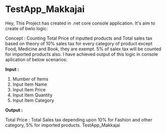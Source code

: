 # TestApp_Makkajai
Hey, This Project has created in .net core console application. It's aim to create of bwlo logic:

Concept : Counting Total Price of inputted products and Total sales tax based on theory of 10% sales tax for every category of product except Food, Medicine and Book, they are exempt. 
5% of salex tax will be counted for imported products also.
I have achieved output of this logic in console aplication of below scenarios:

<b>Input : </b>

1) Mumber of Items <br/>
2) Input Item Name <br/>
3) Input Item Price <br/>
4) Input Item Quantity <br/>
5) Input Item Category

<b>Output :</b>

Total Price :
Total Sales tax depending upon 10% for Fashion and other category, 5% for imported products.
TestApp_Makkajai
